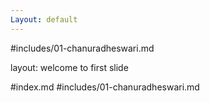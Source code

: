 ```yaml
---
Layout: default
---
```


#includes/01-chanuradheswari.md

layout: welcome to first slide

#index.md
#includes/01-chanuradheswari.md
